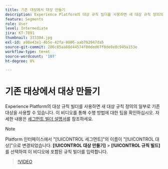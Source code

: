 ```yaml
---
title: 기존 대상에서 대상 만들기
description: Experience Platform의 대상 규칙 빌더를 사용하면 새 대상 규칙 정의의 일부로 기존 대상을 사용할 수 있습니다. 이 비디오를 통해 수행 방법에 대한 팁을 확인하십시오.
feature: Segments
role: User
level: Intermediate
jira: KT-7891
thumbnail: 333304.jpg
exl-id: a98e43e1-4b5e-42fa-8806-aab702947da5
source-git-commit: 286c85aa88d44574f00ded67f0de8e0c945a153e
workflow-type: tm+mt
source-wordcount: '107'
ht-degree: 0%

---
```


# 기존 대상에서 대상 만들기

Experience Platform의 대상 규칙 빌더를 사용하면 새 대상 규칙 정의의 일부로 기존 대상을 사용할 수 있습니다. 이 비디오를 통해 수행 방법에 대한 팁을 확인하십시오. 자세한 내용은 [세그먼트 빌더 설명서](https://experienceleague.adobe.com/docs/experience-platform/segmentation/ui/segment-builder.html)를 참조하세요.

>[!NOTE]
>
> Platform 인터페이스에서 &quot;[!UICONTROL 세그먼트]&quot;의 이름이 &quot;[!UICONTROL 대상]&quot;으로 변경되었습니다. **[!UICONTROL 대상 만들기]** > **[!UICONTROL 규칙 빌드]**&#x200B;를 선택하여 이 비디오에 포함된 규칙 빌더를 입력합니다.

>[!VIDEO](https://video.tv.adobe.com/v/333304/?learn=on&enablevpops)

